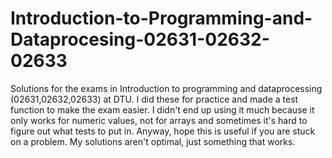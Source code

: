 # Introduction-to-Programming-and-Dataprocesing-02631-02632-02633
Solutions for the exams in Introduction to programming and dataprocessing (02631,02632,02633) at DTU.
I did these for practice and made a test function to make the exam easier. 
I didn't end up using it much because it only works for numeric values, not for arrays and sometimes it's hard to figure out what tests to put in.
Anyway, hope this is useful if you are stuck on a problem. My solutions aren't optimal, just something that works.

